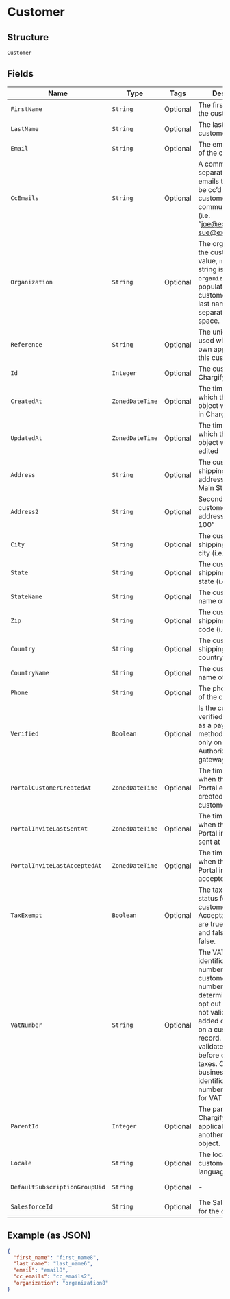 
# Customer

## Structure

`Customer`

## Fields

| Name | Type | Tags | Description | Getter | Setter |
|  --- | --- | --- | --- | --- | --- |
| `FirstName` | `String` | Optional | The first name of the customer | String getFirstName() | setFirstName(String firstName) |
| `LastName` | `String` | Optional | The last name of the customer | String getLastName() | setLastName(String lastName) |
| `Email` | `String` | Optional | The email address of the customer | String getEmail() | setEmail(String email) |
| `CcEmails` | `String` | Optional | A comma-separated list of emails that should be cc’d on all customer communications (i.e. “joe@example.com, sue@example.com”) | String getCcEmails() | setCcEmails(String ccEmails) |
| `Organization` | `String` | Optional | The organization of the customer. If no value, `null` or empty string is provided, `organization` will be populated with the customer's first and last name, separated with a space. | String getOrganization() | setOrganization(String organization) |
| `Reference` | `String` | Optional | The unique identifier used within your own application for this customer | String getReference() | setReference(String reference) |
| `Id` | `Integer` | Optional | The customer ID in Chargify | Integer getId() | setId(Integer id) |
| `CreatedAt` | `ZonedDateTime` | Optional | The timestamp in which the customer object was created in Chargify | ZonedDateTime getCreatedAt() | setCreatedAt(ZonedDateTime createdAt) |
| `UpdatedAt` | `ZonedDateTime` | Optional | The timestamp in which the customer object was last edited | ZonedDateTime getUpdatedAt() | setUpdatedAt(ZonedDateTime updatedAt) |
| `Address` | `String` | Optional | The customer’s shipping street address (i.e. “123 Main St.”) | String getAddress() | setAddress(String address) |
| `Address2` | `String` | Optional | Second line of the customer’s shipping address i.e. “Apt. 100” | String getAddress2() | setAddress2(String address2) |
| `City` | `String` | Optional | The customer’s shipping address city (i.e. “Boston”) | String getCity() | setCity(String city) |
| `State` | `String` | Optional | The customer’s shipping address state (i.e. “MA”) | String getState() | setState(String state) |
| `StateName` | `String` | Optional | The customer's full name of state | String getStateName() | setStateName(String stateName) |
| `Zip` | `String` | Optional | The customer’s shipping address zip code (i.e. “12345”) | String getZip() | setZip(String zip) |
| `Country` | `String` | Optional | The customer shipping address country | String getCountry() | setCountry(String country) |
| `CountryName` | `String` | Optional | The customer's full name of country | String getCountryName() | setCountryName(String countryName) |
| `Phone` | `String` | Optional | The phone number of the customer | String getPhone() | setPhone(String phone) |
| `Verified` | `Boolean` | Optional | Is the customer verified to use ACH as a payment method. Available only on Authorize.Net gateway | Boolean getVerified() | setVerified(Boolean verified) |
| `PortalCustomerCreatedAt` | `ZonedDateTime` | Optional | The timestamp of when the Billing Portal entry was created at for the customer | ZonedDateTime getPortalCustomerCreatedAt() | setPortalCustomerCreatedAt(ZonedDateTime portalCustomerCreatedAt) |
| `PortalInviteLastSentAt` | `ZonedDateTime` | Optional | The timestamp of when the Billing Portal invite was last sent at | ZonedDateTime getPortalInviteLastSentAt() | setPortalInviteLastSentAt(ZonedDateTime portalInviteLastSentAt) |
| `PortalInviteLastAcceptedAt` | `ZonedDateTime` | Optional | The timestamp of when the Billing Portal invite was last accepted | ZonedDateTime getPortalInviteLastAcceptedAt() | setPortalInviteLastAcceptedAt(ZonedDateTime portalInviteLastAcceptedAt) |
| `TaxExempt` | `Boolean` | Optional | The tax exempt status for the customer. Acceptable values are true or 1 for true and false or 0 for false. | Boolean getTaxExempt() | setTaxExempt(Boolean taxExempt) |
| `VatNumber` | `String` | Optional | The VAT business identification number for the customer. This number is used to determine VAT tax opt out rules. It is not validated when added or updated on a customer record. Instead, it is validated via VIES before calculating taxes. Only valid business identification numbers will allow for VAT opt out. | String getVatNumber() | setVatNumber(String vatNumber) |
| `ParentId` | `Integer` | Optional | The parent ID in Chargify if applicable. Parent is another Customer object. | Integer getParentId() | setParentId(Integer parentId) |
| `Locale` | `String` | Optional | The locale for the customer to identify language-region | String getLocale() | setLocale(String locale) |
| `DefaultSubscriptionGroupUid` | `String` | Optional | - | String getDefaultSubscriptionGroupUid() | setDefaultSubscriptionGroupUid(String defaultSubscriptionGroupUid) |
| `SalesforceId` | `String` | Optional | The Salesforce ID for the customer | String getSalesforceId() | setSalesforceId(String salesforceId) |

## Example (as JSON)

```json
{
  "first_name": "first_name8",
  "last_name": "last_name6",
  "email": "email8",
  "cc_emails": "cc_emails2",
  "organization": "organization8"
}
```

